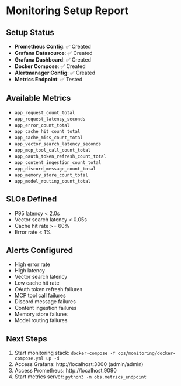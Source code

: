 # Monitoring Setup Report

## Setup Status

- **Prometheus Config**: ✅ Created
- **Grafana Datasource**: ✅ Created
- **Grafana Dashboard**: ✅ Created
- **Docker Compose**: ✅ Created
- **Alertmanager Config**: ✅ Created
- **Metrics Endpoint**: ✅ Tested

## Available Metrics

- `app_request_count_total`
- `app_request_latency_seconds`
- `app_error_count_total`
- `app_cache_hit_count_total`
- `app_cache_miss_count_total`
- `app_vector_search_latency_seconds`
- `app_mcp_tool_call_count_total`
- `app_oauth_token_refresh_count_total`
- `app_content_ingestion_count_total`
- `app_discord_message_count_total`
- `app_memory_store_count_total`
- `app_model_routing_count_total`

## SLOs Defined

- P95 latency < 2.0s
- Vector search latency < 0.05s
- Cache hit rate >= 60%
- Error rate < 1%

## Alerts Configured

- High error rate
- High latency
- Vector search latency
- Low cache hit rate
- OAuth token refresh failures
- MCP tool call failures
- Discord message failures
- Content ingestion failures
- Memory store failures
- Model routing failures

## Next Steps

1. Start monitoring stack: `docker-compose -f ops/monitoring/docker-compose.yml up -d`
2. Access Grafana: http://localhost:3000 (admin/admin)
3. Access Prometheus: http://localhost:9090
4. Start metrics server: `python3 -m obs.metrics_endpoint`
